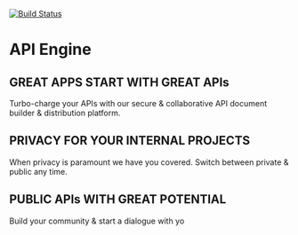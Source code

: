 





[![Build Status](https://secure.travis-ci.org/ApiEngine/apiengine-client.png?branch=master)](http://travis-ci.org/ApiEngine/apiengine-client)


# API Engine

## GREAT APPS START WITH GREAT APIs

Turbo-charge your APIs with our secure & collaborative API document builder & distribution platform.

## PRIVACY FOR YOUR INTERNAL PROJECTS 

When privacy is paramount we have you covered. Switch between private & public any time.

## PUBLIC APIs WITH GREAT POTENTIAL 

Build your community & start a dialogue with yo
